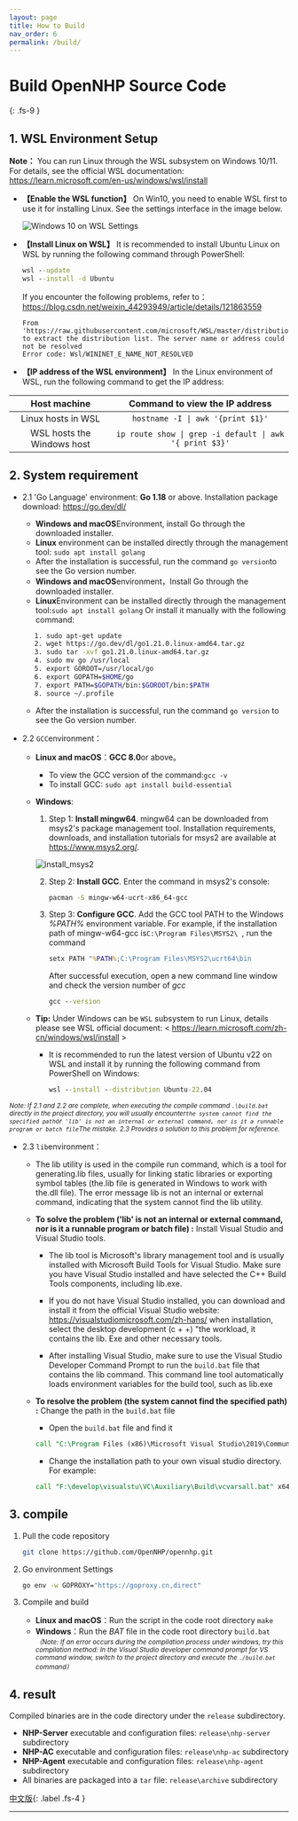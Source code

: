 ```yaml
---
layout: page
title: How to Build
nav_order: 6
permalink: /build/
---
```


# Build OpenNHP Source Code
{: .fs-9 }
## 1. WSL Environment Setup

**Note：** You can run Linux through the WSL subsystem on Windows 10/11. For details, see the official WSL documentation: https://learn.microsoft.com/en-us/windows/wsl/install

- **【Enable the WSL function】** On Win10, you need to enable WSL first to use it for installing Linux. See the settings interface in the image below.
  
   ![Windows 10 on WSL Settings](/images/win10wsl.png)

- **【Install Linux on WSL】** It is recommended to install Ubuntu Linux on WSL by running the following command through PowerShell:

   ```bat
   wsl --update
   wsl --install -d Ubuntu
   ```

   If you encounter the following problems, refer to：<https://blog.csdn.net/weixin_44293949/article/details/121863559>

   ```text
   From 'https://raw.githubusercontent.com/microsoft/WSL/master/distributions/DistributionInfo.json' to extract the distribution list. The server name or address could not be resolved
   Error code: Wsl/WININET_E_NAME_NOT_RESOLVED
   ```

- **【IP address of the WSL environment】** In the Linux environment of WSL, run the following command to get the IP address:

|        Host machine        |             Command to view the IP address              |
| :------------------------: | :-----------------------------------------------------: |
|     Linux hosts in WSL     |            `hostname -I \| awk '{print $1}'`            |
| WSL hosts the Windows host | `ip route show \| grep -i default \| awk '{ print $3}'` |

## 2. System requirement

- 2.1 'Go Language' environment: **Go 1.18** or above. Installation package download: <https://go.dev/dl/>
  - **Windows and macOS**Environment, install Go through the downloaded installer.
  - **Linux** environment can be installed directly through the management tool: `sudo apt install golang`
  - After the installation is successful, run the command `go version`to see the Go version number.
  - **Windows and macOS**environment，Install Go through the downloaded installer.
  - **Linux**Environment can be installed directly through the management tool:`sudo apt install golang` Or install it manually with the following command:

   ```bash
      1. sudo apt-get update
      2. wget https://go.dev/dl/go1.21.0.linux-amd64.tar.gz
      3. sudo tar -xvf go1.21.0.linux-amd64.tar.gz
      4. sudo mv go /usr/local
      5. export GOROOT=/usr/local/go
      6. export GOPATH=$HOME/go
      7. export PATH=$GOPATH/bin:$GOROOT/bin:$PATH
      8. source ~/.profile
   ```

  - After the installation is successful, run the command `go version` to see the Go version number.
- 2.2 `GCC`environment：
  - **Linux and macOS**：**GCC 8.0**or above。
    - To view the GCC version of the command:`gcc -v`
    - To install GCC: `sudo apt install build-essential`
  - **Windows**:
    1. Step 1: **Install mingw64**. mingw64 can be downloaded from msys2's package management tool. Installation requirements, downloads, and installation tutorials for msys2 are available at <https://www.msys2.org/>.
   
    ![install_msys2](/images/install_msys2.png)

    2. Step 2: **Install GCC**. Enter the command in msys2's console:

       ```bash
       pacman -S mingw-w64-ucrt-x86_64-gcc
       ```

    3. Step 3: **Configure GCC**. Add the GCC tool PATH to the Windows *%PATH%* environment variable. For example, if the installation path of mingw-w64-gcc is`C:\Program Files\MSYS2\ `, run the command

       ```bat
       setx PATH "%PATH%;C:\Program Files\MSYS2\ucrt64\bin
       ```
       After successful execution, open a new command line window and check the version number of *gcc*
       ```bat
       gcc --version
       ```

  - **Tip:** Under Windows can be ` WSL ` subsystem to run Linux, details please see WSL official document: < https://learn.microsoft.com/zh-cn/windows/wsl/install >
    - It is recommended to run the latest version of Ubuntu v22 on WSL and install it by running the following command from PowerShell on Windows:
      ```bat
      wsl --install --distribution Ubuntu-22.04
      ```

<small>*Note: If 2.1 and 2.2 are complete, when executing the compile command `.\build.bat `directly in the project directory, you will usually encounter` the system cannot find the specified path `or` 'lib' is not an internal or external command, nor is it a runnable program or batch file`The mistake. 2.3 Provides a solution to this problem for reference.*</small>

- 2.3 `lib`environment：


  - The lib utility is used in the compile run command, which is a tool for generating.lib files, usually for linking static libraries or exporting symbol tables (the.lib file is generated in Windows to work with the.dll file). The error message lib is not an internal or external command, indicating that the system cannot find the lib utility.
  
  - **To solve the problem ('lib' is not an internal or external command, nor is it a runnable program or batch file) :** Install Visual Studio and Visual Studio tools.

    - The lib tool is Microsoft's library management tool and is usually installed with Microsoft Build Tools for Visual Studio. Make sure you have Visual Studio installed and have selected the C++ Build Tools components, including lib.exe.

    - If you do not have Visual Studio installed, you can download and install it from the official Visual Studio website: https://visualstudiomicrosoft.com/zh-hans/ when installation, select the desktop development (c + +) "the workload, it contains the lib. Exe and other necessary tools.

    - After installing Visual Studio, make sure to use the Visual Studio Developer Command Prompt to run the `build.bat` file that contains the lib command. This command line tool automatically loads environment variables for the build tool, such as lib.exe
  
   - **To resolve the problem (the system cannot find the specified path) :** Change the path in the `build.bat` file

     - Open the `build.bat` file and find it
     ```bat
     call "C:\Program Files (x86)\Microsoft Visual Studio\2019\Community\VC\Auxiliary\Build\vcvarsall.bat" x64
     ```

     - Change the installation path to your own visual studio directory. For example:
     ```bat
     call "F:\develop\visualstu\VC\Auxiliary\Build\vcvarsall.bat" x64
     ```

## 3. compile

1. Pull the code repository

   ```bash
   git clone https://github.com/OpenNHP/opennhp.git
   ```

2. Go environment Settings

   ```bash
   go env -w GOPROXY="https://goproxy.cn,direct"
   ```

3. Compile and build
   - **Linux and macOS**：Run the script in the code root directory
   `make`
   - **Windows**：Run the *BAT* file in the code root directory
   `build.bat`<br>
   <small>*（Note: If an error occurs during the compilation process under windows, try this compilation method: In the Visual Studio developer command prompt for VS command window, switch to the project directory and execute the `./build.bat `command）*</small>

## 4. result

Compiled binaries are in the code directory under the `release` subdirectory.

- **NHP-Server** executable and configuration files: `release\nhp-server` subdirectory
- **NHP-AC** executable and configuration files: `release\nhp-ac` subdirectory
- **NHP-Agent** executable and configuration files: `release\nhp-agent` subdirectory
- All binaries are packaged into a `tar` file: `release\archive` subdirectory
  
[中文版](/zh-cn/build/){: .label .fs-4 }

---

